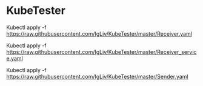 # KubeTester

Kubectl apply -f https://raw.githubusercontent.com/IgLiv/KubeTester/master/Receiver.yaml

Kubectl apply -f https://raw.githubusercontent.com/IgLiv/KubeTester/master/Receiver_service.yaml

Kubectl apply -f https://raw.githubusercontent.com/IgLiv/KubeTester/master/Sender.yaml
